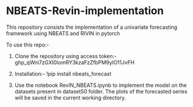 # NBEATS-Revin-implementation
This repository consists the implementation of a univariate forecasting framework using NBEATS and RIVIN in pytorch

To use this repo:- 
1. Clone the repository using access token:- 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

2. Installation:- 
!pip install nbeats_forecast

3. Use the notebook RevIN_NBEATS.ipynb to implement the model on the datasets present in dataset50 folder. The plots of the forecasted series will be saved in the current working directory.
